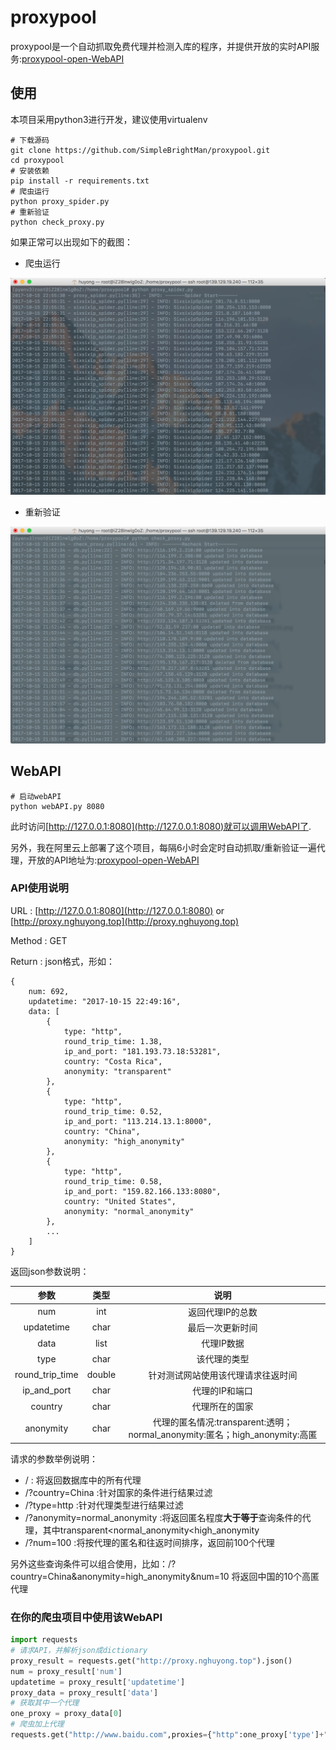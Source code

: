 # proxypool
proxypool是一个自动抓取免费代理并检测入库的程序，并提供开放的实时API服务:[proxypool-open-WebAPI](http://proxy.nghuyong.top/)

## 使用
本项目采用python3进行开发，建议使用virtualenv

    # 下载源码
    git clone https://github.com/SimpleBrightMan/proxypool.git
    cd proxypool
    # 安装依赖
    pip install -r requirements.txt
    # 爬虫运行
    python proxy_spider.py
    # 重新验证
    python check_proxy.py
   
如果正常可以出现如下的截图：
- 爬虫运行

![爬虫运行](./screenshots/proxy_spider_screenshot.png)
- 重新验证

![重新验证](./screenshots/check_spider_screenshot.png)


## WebAPI

    # 启动webAPI
    python webAPI.py 8080
此时访问[http://127.0.0.1:8080](http://127.0.0.1:8080)就可以调用WebAPI了.

另外，我在阿里云上部署了这个项目，每隔6小时会定时自动抓取/重新验证一遍代理，开放的API地址为:[proxypool-open-WebAPI](http://proxy.nghuyong.top/)

### API使用说明
URL : [http://127.0.0.1:8080](http://127.0.0.1:8080) or [http://proxy.nghuyong.top](http://proxy.nghuyong.top)

Method : GET

Return : json格式，形如：

    {
        num: 692,
        updatetime: "2017-10-15 22:49:16",
        data: [
            {
                type: "http",
                round_trip_time: 1.38,
                ip_and_port: "181.193.73.18:53281",
                country: "Costa Rica",
                anonymity: "transparent"
            },
            {
                type: "http",
                round_trip_time: 0.52,
                ip_and_port: "113.214.13.1:8000",
                country: "China",
                anonymity: "high_anonymity"
            },
            {
                type: "http",
                round_trip_time: 0.58,
                ip_and_port: "159.82.166.133:8080",
                country: "United States",
                anonymity: "normal_anonymity"
            },
            ...
        ]
    }

返回json参数说明：



| 参数            | 类型            | 说明   |
|:--------------:|:-------------:|:-----:|
| num           | int           | 返回代理IP的总数|
| updatetime    | char          | 最后一次更新时间 |
| data          | list          | 代理IP数据 |
| type          | char          |该代理的类型|
| round_trip_time|double        |针对测试网站使用该代理请求往返时间|
| ip_and_port   | char          |代理的IP和端口|
| country       | char          |代理所在的国家|
| anonymity     | char          |代理的匿名情况:transparent:透明；normal_anonymity:匿名；high_anonymity:高匿|

请求的参数举例说明：
- / : 将返回数据库中的所有代理
- /?country=China :针对国家的条件进行结果过滤
- /?type=http :针对代理类型进行结果过滤
- /?anonymity=normal_anonymity :将返回匿名程度**大于等于**查询条件的代理，其中transparent<normal_anonymity<high_anonymity
- /?num=100 :将按代理的匿名和往返时间排序，返回前100个代理

另外这些查询条件可以组合使用，比如：/?country=China&anonymity=high_anonymity&num=10 将返回中国的10个高匿代理

### 在你的爬虫项目中使用该WebAPI
```python
import requests
# 请求API，并解析json成dictionary
proxy_result = requests.get("http://proxy.nghuyong.top").json()
num = proxy_result['num']
updatetime = proxy_result['updatetime']
proxy_data = proxy_result['data']
# 获取其中一个代理
one_proxy = proxy_data[0]
# 爬虫加上代理
requests.get("http://www.baidu.com",proxies={"http":one_proxy['type']+"://"+one_proxy['ip_and_port']})
```
